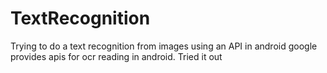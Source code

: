 # TextRecognition
Trying to do a text recognition from images using an API in android
google provides apis for ocr reading in android. Tried it out
